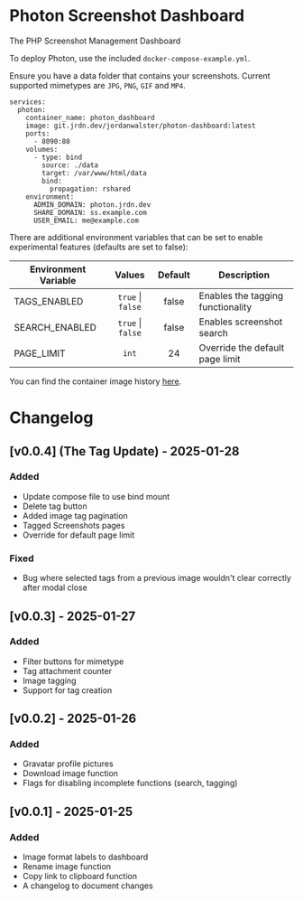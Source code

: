 # Photon Screenshot Dashboard

The PHP Screenshot Management Dashboard

To deploy Photon, use the included `docker-compose-example.yml`.

Ensure you have a data folder that contains your screenshots. Current supported mimetypes are `JPG`, `PNG`, `GIF` and `MP4`.

```
services:
  photon:
    container_name: photon_dashboard
    image: git.jrdn.dev/jordanwalster/photon-dashboard:latest
    ports:
      - 8090:80
    volumes:
      - type: bind
        source: ./data
        target: /var/www/html/data
        bind:
          propagation: rshared
    environment:
      ADMIN_DOMAIN: photon.jrdn.dev
      SHARE_DOMAIN: ss.example.com
      USER_EMAIL: me@example.com
```

There are additional environment variables that can be set to enable experimental features (defaults are set to false):


| Environment Variable | Values            | Default | Description                        |
| -------------------- |:-----------------:|:-------:| ---------------------------------- |
| TAGS_ENABLED         | `true` \| `false` |  false  | Enables the tagging functionality  |
| SEARCH_ENABLED       | `true` \| `false` |  false  | Enables screenshot search          |
| PAGE_LIMIT           | `int`             |   24    | Override the default page limit    |

You can find the container image history [here](https://git.jrdn.dev/jordanwalster/-/packages/container/photon-dashboard/versions).

# Changelog

## [v0.0.4] (The Tag Update) - 2025-01-28

### Added

- Update compose file to use bind mount
- Delete tag button
- Added image tag pagination
- Tagged Screenshots pages
- Override for default page limit 

### Fixed

- Bug where selected tags from a previous image wouldn't clear correctly after modal close

## [v0.0.3] - 2025-01-27

### Added

- Filter buttons for mimetype
- Tag attachment counter
- Image tagging
- Support for tag creation


## [v0.0.2] - 2025-01-26

### Added

- Gravatar profile pictures
- Download image function
- Flags for disabling incomplete functions (search, tagging)

## [v0.0.1] - 2025-01-25

### Added

- Image format labels to dashboard
- Rename image function
- Copy link to clipboard function
- A changelog to document changes
